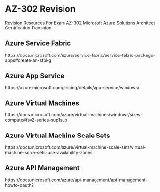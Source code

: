# AZ-302 Revision
Revision Resources For Exam AZ-302 Microsoft Azure Solutions Architect Certification Transition

<h2>Azure Service Fabric</h2>
https://docs.microsoft.com/azure/service-fabric/service-fabric-package-apps#create-an-sfpkg

<h2>Azure App Service</h2>
https://azure.microsoft.com/pricing/details/app-service/windows/

<h2>Azure Virtual Machines</h2>
https://docs.microsoft.com/azure/virtual-machines/windows/sizes-compute#fsv2-series-sup1sup

<h2>Azure Virtual Machine Scale Sets</h2>
https://docs.microsoft.com/azure/virtual-machine-scale-sets/virtual-machine-scale-sets-use-availability-zones

<h2>Azure API Management</h2>
https://docs.microsoft.com/azure/api-management/api-management-howto-oauth2
